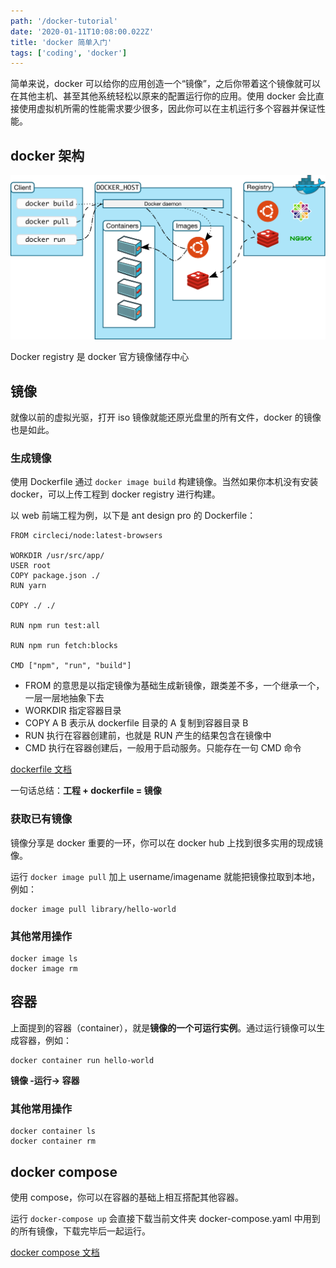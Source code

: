 ```yaml
---
path: '/docker-tutorial'
date: '2020-01-11T10:08:00.022Z'
title: 'docker 简单入门'
tags: ['coding', 'docker']
---
```


简单来说，docker 可以给你的应用创造一个“镜像”，之后你带着这个镜像就可以在其他主机、甚至其他系统轻松以原来的配置运行你的应用。使用 docker 会比直接使用虚拟机所需的性能需求要少很多，因此你可以在主机运行多个容器并保证性能。

## docker 架构

![docker 架构](architecture.svg)

Docker registry 是 docker 官方镜像储存中心

## 镜像

就像以前的虚拟光驱，打开 iso 镜像就能还原光盘里的所有文件，docker 的镜像也是如此。

### 生成镜像

使用 Dockerfile 通过 `docker image build` 构建镜像。当然如果你本机没有安装 docker，可以上传工程到 docker registry 进行构建。

以 web 前端工程为例，以下是 ant design pro 的 Dockerfile：

```
FROM circleci/node:latest-browsers

WORKDIR /usr/src/app/
USER root
COPY package.json ./
RUN yarn

COPY ./ ./

RUN npm run test:all

RUN npm run fetch:blocks

CMD ["npm", "run", "build"]
```

- FROM 的意思是以指定镜像为基础生成新镜像，跟类差不多，一个继承一个，一层一层地抽象下去
- WORKDIR 指定容器目录
- COPY A B 表示从 dockerfile 目录的 A 复制到容器目录 B
- RUN 执行在容器创建前，也就是 RUN 产生的结果包含在镜像中
- CMD 执行在容器创建后，一般用于启动服务。只能存在一句 CMD 命令

[dockerfile 文档](https://docs.docker.com/engine/reference/builder/)

一句话总结：**工程 + dockerfile = 镜像**

### 获取已有镜像

镜像分享是 docker 重要的一环，你可以在 docker hub 上找到很多实用的现成镜像。

运行 `docker image pull` 加上 username/imagename 就能把镜像拉取到本地，例如：

```
docker image pull library/hello-world
```

### 其他常用操作

```
docker image ls
docker image rm
```

## 容器

上面提到的容器（container），就是**镜像的一个可运行实例**。通过运行镜像可以生成容器，例如：

```
docker container run hello-world
```

**镜像 -运行-> 容器**

### 其他常用操作

```
docker container ls
docker container rm
```

## docker compose

使用 compose，你可以在容器的基础上相互搭配其他容器。

运行 `docker-compose up` 会直接下载当前文件夹 docker-compose.yaml 中用到的所有镜像，下载完毕后一起运行。

[docker compose 文档](https://docs.docker.com/compose/reference/overview/)
